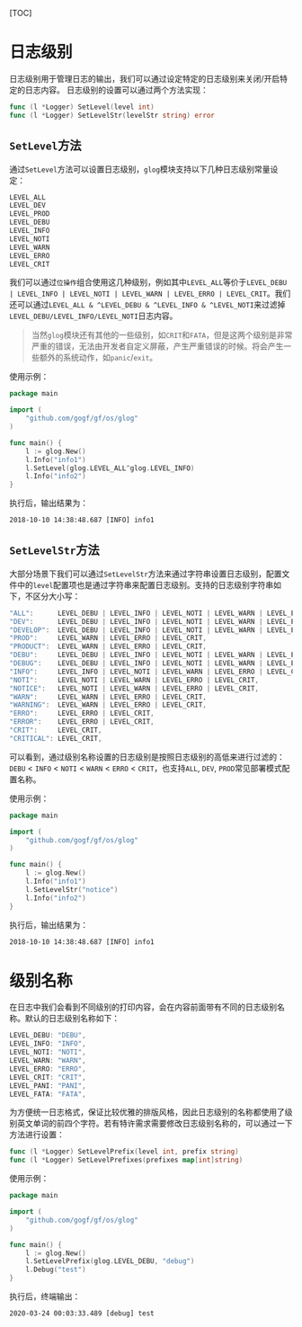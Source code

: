 [TOC]

# 日志级别

日志级别用于管理日志的输出，我们可以通过设定特定的日志级别来关闭/开启特定的日志内容。
日志级别的设置可以通过两个方法实现：
```go
func (l *Logger) SetLevel(level int)
func (l *Logger) SetLevelStr(levelStr string) error
```


## `SetLevel`方法
通过`SetLevel`方法可以设置日志级别，`glog`模块支持以下几种日志级别常量设定：
```go
LEVEL_ALL
LEVEL_DEV
LEVEL_PROD
LEVEL_DEBU 
LEVEL_INFO
LEVEL_NOTI
LEVEL_WARN
LEVEL_ERRO
LEVEL_CRIT
```
我们可以通过`位操作`组合使用这几种级别，例如其中`LEVEL_ALL`等价于`LEVEL_DEBU | LEVEL_INFO | LEVEL_NOTI | LEVEL_WARN | LEVEL_ERRO | LEVEL_CRIT`。我们还可以通过`LEVEL_ALL & ^LEVEL_DEBU & ^LEVEL_INFO & ^LEVEL_NOTI`来过滤掉`LEVEL_DEBU/LEVEL_INFO/LEVEL_NOTI`日志内容。

> 当然`glog`模块还有其他的一些级别，如`CRIT`和`FATA`，但是这两个级别是非常严重的错误，无法由开发者自定义屏蔽，产生严重错误的时候。将会产生一些额外的系统动作，如`panic`/`exit`。


使用示例：

```go
package main

import (
    "github.com/gogf/gf/os/glog"
)

func main() {
    l := glog.New()
    l.Info("info1")
    l.SetLevel(glog.LEVEL_ALL^glog.LEVEL_INFO)
    l.Info("info2")
}
```
执行后，输出结果为：
```html
2018-10-10 14:38:48.687 [INFO] info1
```
## `SetLevelStr`方法

大部分场景下我们可以通过`SetLevelStr`方法来通过字符串设置日志级别，配置文件中的`level`配置项也是通过字符串来配置日志级别。支持的日志级别字符串如下，不区分大小写：
```go
"ALL":      LEVEL_DEBU | LEVEL_INFO | LEVEL_NOTI | LEVEL_WARN | LEVEL_ERRO | LEVEL_CRIT,
"DEV":      LEVEL_DEBU | LEVEL_INFO | LEVEL_NOTI | LEVEL_WARN | LEVEL_ERRO | LEVEL_CRIT,
"DEVELOP":  LEVEL_DEBU | LEVEL_INFO | LEVEL_NOTI | LEVEL_WARN | LEVEL_ERRO | LEVEL_CRIT,
"PROD":     LEVEL_WARN | LEVEL_ERRO | LEVEL_CRIT,
"PRODUCT":  LEVEL_WARN | LEVEL_ERRO | LEVEL_CRIT,
"DEBU":     LEVEL_DEBU | LEVEL_INFO | LEVEL_NOTI | LEVEL_WARN | LEVEL_ERRO | LEVEL_CRIT,
"DEBUG":    LEVEL_DEBU | LEVEL_INFO | LEVEL_NOTI | LEVEL_WARN | LEVEL_ERRO | LEVEL_CRIT,
"INFO":     LEVEL_INFO | LEVEL_NOTI | LEVEL_WARN | LEVEL_ERRO | LEVEL_CRIT,
"NOTI":     LEVEL_NOTI | LEVEL_WARN | LEVEL_ERRO | LEVEL_CRIT,
"NOTICE":   LEVEL_NOTI | LEVEL_WARN | LEVEL_ERRO | LEVEL_CRIT,
"WARN":     LEVEL_WARN | LEVEL_ERRO | LEVEL_CRIT,
"WARNING":  LEVEL_WARN | LEVEL_ERRO | LEVEL_CRIT,
"ERRO":     LEVEL_ERRO | LEVEL_CRIT,
"ERROR":    LEVEL_ERRO | LEVEL_CRIT,
"CRIT":     LEVEL_CRIT,
"CRITICAL": LEVEL_CRIT,
```
可以看到，通过级别名称设置的日志级别是按照日志级别的高低来进行过滤的：`DEBU` < `INFO` < `NOTI` < `WARN` < `ERRO` < `CRIT`，也支持`ALL`, `DEV`, `PROD`常见部署模式配置名称。

使用示例：


```go
package main

import (
    "github.com/gogf/gf/os/glog"
)

func main() {
    l := glog.New()
    l.Info("info1")
    l.SetLevelStr("notice")
    l.Info("info2")
}
```
执行后，输出结果为：
```html
2018-10-10 14:38:48.687 [INFO] info1
```



# 级别名称


在日志中我们会看到不同级别的打印内容，会在内容前面带有不同的日志级别名称。默认的日志级别名称如下：
```go
LEVEL_DEBU: "DEBU",
LEVEL_INFO: "INFO",
LEVEL_NOTI: "NOTI",
LEVEL_WARN: "WARN",
LEVEL_ERRO: "ERRO",
LEVEL_CRIT: "CRIT",
LEVEL_PANI: "PANI",
LEVEL_FATA: "FATA",
```
为方便统一日志格式，保证比较优雅的排版风格，因此日志级别的名称都使用了级别英文单词的前四个字符。若有特许需求需要修改日志级别名称的，可以通过一下方法进行设置：
```go
func (l *Logger) SetLevelPrefix(level int, prefix string)
func (l *Logger) SetLevelPrefixes(prefixes map[int]string)
```

使用示例：
```go
package main

import (
	"github.com/gogf/gf/os/glog"
)

func main() {
	l := glog.New()
	l.SetLevelPrefix(glog.LEVEL_DEBU, "debug")
	l.Debug("test")
}
```
执行后，终端输出：
```
2020-03-24 00:03:33.489 [debug] test
```
